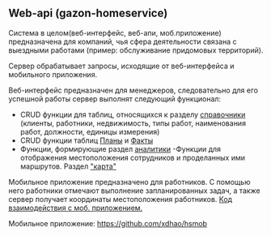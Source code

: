 ## Web-api (gazon-homeservice)

Система в целом(веб-интерфейс, веб-апи, моб.приложение) предназначена для компаний, чья сфера деятельности связана с выездными работами (пример: обслуживание придомовых территорий).

Сервер обрабатывает запросы, исходящие от веб-интерфейса и мобильного приложения. 

Веб-интерфейс предназначен для менеджеров, следовательно для его успешной работы сервер выполнят следующий функционал: 

- CRUD функции для таблиц, относящихся к разделу [справочники](https://github.com/xdhao/HomeServiceBackend/blob/master/HomeServiceBackend/Controllers/ReferenceBooksController.cs) (клиенты, работники, недвижимость, типы работ, наименования работ, должности, единицы измерения)
- CRUD функции таблиц [Планы](https://github.com/xdhao/HomeServiceBackend/blob/master/HomeServiceBackend/Controllers/PlanController.cs) и [Факты](https://github.com/xdhao/HomeServiceBackend/blob/master/HomeServiceBackend/Controllers/FactController.cs)
- Функции, формирующие раздел [аналитики](https://github.com/xdhao/HomeServiceBackend/blob/master/HomeServiceBackend/Controllers/AnaliticController.cs)
-Функции для отображения местоположения сотрудников и проделанных ими маршрутов. Раздел ["карта"](https://github.com/xdhao/HomeServiceBackend/blob/master/HomeServiceBackend/Controllers/TrackingController.cs)

Мобильное приложение предназначено для работников. С помощью него работники отмечают выполнение запланированных задач, а также сервер получает координаты местоположения работников. [Код взаимодействия с моб. приложением.](https://github.com/xdhao/HomeServiceBackend/blob/master/HomeServiceBackend/Controllers/MobileController.cs)

Мобильное приложение: https://github.com/xdhao/hsmob

